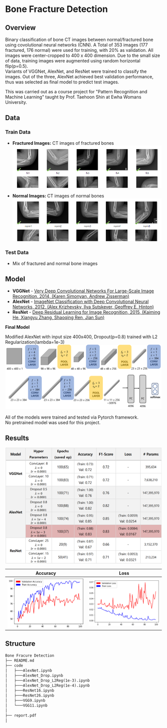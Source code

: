 # Bone Fracture Detection

## Overview

Binary classification of bone CT images between normal/fractured bone using covolutional neural networks (CNN). A Total of 353 images (177 fractured, 176 normal) were used for training, with 20% as validation. All images were center-cropped to 400 x 400 dimension. Due to the small size of data, training images were augmented using random horizontal flip(p=0.5).<br>
Variants of VGGNet, AlexNet, and ResNet were trained to classify the images. Out of the three, AlexNet achieved best validation performance, thus was selected as final model to predict test images.<br>

This was carried out as a course project for "Pattern Recognition and Machine Learning" taught by Prof. Taehoon Shin at Ewha Womans University. 

## Data
### Train Data
* **Fractured Images:** CT images of fractured bones
  ![fraactured](./img/fractured.png)

* **Normal Images:** CT images of normal bones
  ![normal](./img/normal.png)

### Test Data
* Mix of fractured and normal bone images

## Model
* **VGGNet** - [Very Deep Convolutional Networks For Large-Scale Image Recognition, 2014, (Karen Simonyan, Andrew Zisserman)](https://arxiv.org/pdf/1409.1556.pdf)
* **AlexNet** - [ImageNet Classification with Deep Convolutional Neural Networks, 2012, (Alex Krizhevsky, Ilya Sutskever, Geoffrey E. Hinton)](https://papers.nips.cc/paper/2012/file/c399862d3b9d6b76c8436e924a68c45b-Paper.pdf)
* **ResNet** - [Deep Residual Learning for Image Recognition, 2015, (Kaiming He, Xiangyu Zhang, Shaoqing Ren, Jian Sun)](https://arxiv.org/pdf/1512.03385.pdf)

**Final Model**<br>

Modified AlexNet with input size 400x400, Dropout(p=0.8) trained with L2 Regularization(lambda=1e-3)
![block diagram](./img/diagram.png)

All of the models were trained and tested via Pytorch framework. <br>
No pretrained model was used for this project.

## Results
<img width="700" alt="result" src="./img/result.png">

| Accuracy | Loss |
|:--------:|:----:|
| ![acc](./img/accuracy.png) | ![loss](./img/loss.png) |

## Structure
```
Bone Fracure Detection
├── README.md
├── code
│   ├───AlexNet.ipynb
│   ├───AlexNet_Drop.ipynb
│   ├───AlexNet_Drop_L2Reg(1e-3).ipynb
│   ├───AlexNet_Drop_L2Reg(1e-4).ipynb
│   ├───ResNet16.ipynb
│   ├───ResNet26.ipynb
│   ├───VGG9.ipynb
│   └───VGG11.ipynb
│
├── report.pdf
│   
```